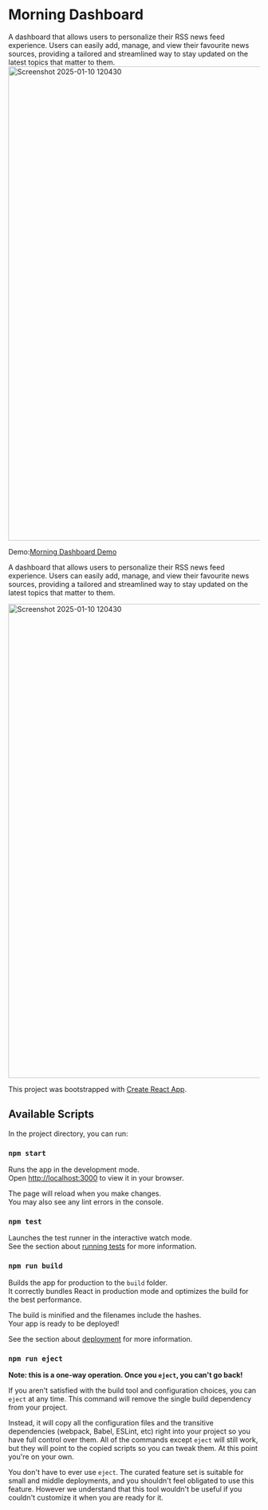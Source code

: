 # Morning Dashboard

A dashboard that allows users to personalize their RSS news feed experience. Users can easily add, manage, and view their favourite news sources, providing a tailored and streamlined way to stay updated on the latest topics that matter to them. 
<img width="951" alt="Screenshot 2025-01-10 120430" src="https://github.com/user-attachments/assets/7e1c87c3-d854-4b66-b092-3432366d16ae" />

Demo:[Morning Dashboard Demo](https://hengziying.github.io/React-Morning-Dashboard/)

A dashboard that allows users to personalize their RSS news feed experience. Users can easily add, manage, and view their favourite news sources, providing a tailored and streamlined way to stay updated on the latest topics that matter to them.

<img width="951" alt="Screenshot 2025-01-10 120430" src="https://github.com/user-attachments/assets/d5a3b1b5-5bc1-4ecc-80ee-d445f3541243" />


This project was bootstrapped with [Create React App](https://github.com/facebook/create-react-app).

## Available Scripts

In the project directory, you can run:

### `npm start`

Runs the app in the development mode.\
Open [http://localhost:3000](http://localhost:3000) to view it in your browser.

The page will reload when you make changes.\
You may also see any lint errors in the console.

### `npm test`

Launches the test runner in the interactive watch mode.\
See the section about [running tests](https://facebook.github.io/create-react-app/docs/running-tests) for more information.

### `npm run build`

Builds the app for production to the `build` folder.\
It correctly bundles React in production mode and optimizes the build for the best performance.

The build is minified and the filenames include the hashes.\
Your app is ready to be deployed!

See the section about [deployment](https://facebook.github.io/create-react-app/docs/deployment) for more information.

### `npm run eject`

**Note: this is a one-way operation. Once you `eject`, you can't go back!**

If you aren't satisfied with the build tool and configuration choices, you can `eject` at any time. This command will remove the single build dependency from your project.

Instead, it will copy all the configuration files and the transitive dependencies (webpack, Babel, ESLint, etc) right into your project so you have full control over them. All of the commands except `eject` will still work, but they will point to the copied scripts so you can tweak them. At this point you're on your own.

You don't have to ever use `eject`. The curated feature set is suitable for small and middle deployments, and you shouldn't feel obligated to use this feature. However we understand that this tool wouldn't be useful if you couldn't customize it when you are ready for it.
